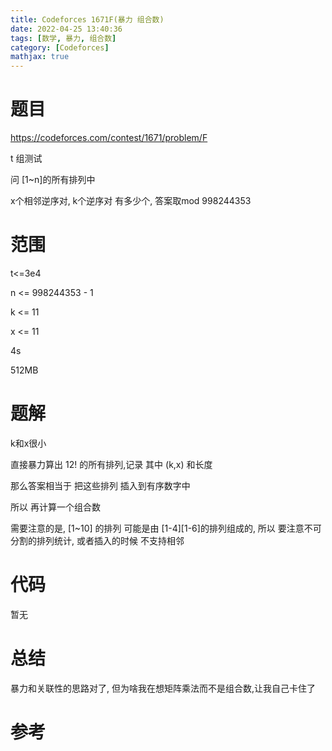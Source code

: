 ```yaml
---
title: Codeforces 1671F(暴力 组合数)
date: 2022-04-25 13:40:36
tags: [数学, 暴力, 组合数]
category: [Codeforces]
mathjax: true
---
```


# 题目

https://codeforces.com/contest/1671/problem/F

t 组测试

问 [1~n]的所有排列中

x个相邻逆序对, k个逆序对 有多少个, 答案取mod 998244353

# 范围

t<=3e4

n <= 998244353 - 1

k <= 11

x <= 11

4s

512MB

# 题解

k和x很小

直接暴力算出 12! 的所有排列,记录 其中 (k,x) 和长度

那么答案相当于 把这些排列 插入到有序数字中

所以 再计算一个组合数

需要注意的是, [1~10] 的排列 可能是由 [1-4][1-6]的排列组成的, 所以 要注意不可分割的排列统计, 或者插入的时候 不支持相邻

# 代码

暂无

# 总结

暴力和关联性的思路对了, 但为啥我在想矩阵乘法而不是组合数,让我自己卡住了

# 参考

